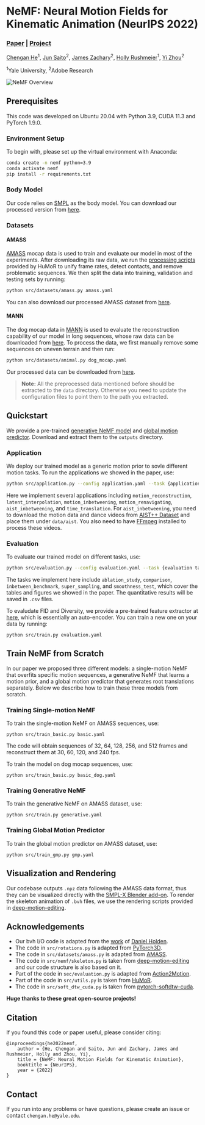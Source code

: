# NeMF: Neural Motion Fields for Kinematic Animation (NeurIPS 2022)

### [Paper](https://arxiv.org/abs/2206.03287) | [Project](https://cs.yale.edu/homes/che/projects/nemf/)

[Chengan He](https://cs.yale.edu/homes/che/)<sup>1</sup>, [Jun Saito](https://research.adobe.com/person/jun-saito/)<sup>2</sup>, [James Zachary](https://jameszachary.com/)<sup>2</sup>, [Holly Rushmeier](https://graphics.cs.yale.edu/people/holly-rushmeier)<sup>1</sup>, [Yi Zhou](https://zhouyisjtu.github.io/)<sup>2</sup>

<sup>1</sup>Yale University, <sup>2</sup>Adobe Research

![NeMF Overview](overview.png)

## Prerequisites

This code was developed on Ubuntu 20.04 with Python 3.9, CUDA 11.3 and PyTorch 1.9.0. 

### Environment Setup

To begin with, please set up the virtual environment with Anaconda:
```bash
conda create -n nemf python=3.9
conda activate nemf
pip install -r requirements.txt
```

### Body Model

Our code relies on [SMPL](https://smpl.is.tue.mpg.de/) as the body model. You can download our processed version from [here](https://yaleedu-my.sharepoint.com/:u:/g/personal/chengan_he_yale_edu/EdwVlZxMHJtGs4aM2Yp7mv4B1V9w4BanJv9N1Z9-y376jg?e=M3Yiv6).

### Datasets

#### AMASS

[AMASS](https://amass.is.tue.mpg.de/) mocap data is used to train and evaluate our model in most of the experiments. After downloading its raw data, we run the [processing scripts](https://github.com/davrempe/humor/tree/main/data#amass) provided by HuMoR to unify frame rates, detect contacts, and remove problematic sequences. We then split the data into training, validation and testing sets by running:
```bash
python src/datasets/amass.py amass.yaml
```
You can also download our processed AMASS dataset from [here](https://yaleedu-my.sharepoint.com/:u:/g/personal/chengan_he_yale_edu/EQnq2uAfhSZNgxMK1YNXj8sB5Y_0KWq1xPAcWGw3NpM6_w?e=nTOWgw).

#### MANN

The dog mocap data in [MANN](https://github.com/sebastianstarke/AI4Animation/tree/master/AI4Animation/SIGGRAPH_2018) is used to evaluate the reconstruction capability of our model in long sequences, whose raw data can be downloaded from [here](http://www.starke-consult.de/AI4Animation/SIGGRAPH_2018/MotionCapture.zip). To process the data, we first manually remove some sequences on uneven terrain and then run:
```bash
python src/datasets/animal.py dog_mocap.yaml
```
Our processed data can be downloaded from [here](https://yaleedu-my.sharepoint.com/:u:/g/personal/chengan_he_yale_edu/ESlxRrLA4GdBsKTv2SegEFsBX-4WueGIUa9yNMnHDwtFjg?e=R6GOqU).

> **Note:** All the preprocessed data mentioned before should be extracted to the `data` directory. Otherwise you need to update the configuration files to point them to the path you extracted.

## Quickstart

We provide a pre-trained [generative NeMF model](https://yaleedu-my.sharepoint.com/:u:/g/personal/chengan_he_yale_edu/ERadqRp5XedAn0pOyGeFWOMB3LH7g7w9c4OyzB7nmweHqA?e=8P1NWU) and [global motion predictor](https://yaleedu-my.sharepoint.com/:u:/g/personal/chengan_he_yale_edu/ERmQUqW5z_tAncGS1XzTJ6sBGnIxEawVgK9J-vID-uT6iw?e=TC6wfQ). Download and extract them to the `outputs` directory.

### Application

We deploy our trained model as a generic motion prior to sovle different motion tasks. To run the applications we showed in the paper, use:
```bash
python src/application.py --config application.yaml --task {application task} --save_path {save path}
```
Here we implement several applications including `motion_reconstruction`, `latent_interpolation`, `motion_inbetweening`, `motion_renavigating`, `aist_inbetweening`, and `time_translation`. For `aist_inbetweening`, you need to download the motion data and dance videos from [AIST++ Dataset](https://google.github.io/aistplusplus_dataset/download.html) and place them under `data/aist`. You also need to have [FFmpeg](https://ffmpeg.org/) installed to process these videos.

### Evaluation

To evaluate our trained model on different tasks, use:
```bash
python src/evaluation.py --config evaluation.yaml --task {evaluation task} --load_path {load path}
```
The tasks we implement here include `ablation_study`, `comparison`, `inbetween_benchmark`, `super_sampling`, and `smoothness_test`, which cover the tables and figures we showed in the paper. The quantitative results will be saved in `.csv` files.

To evaludate FID and Diversity, we provide a pre-trained feature extractor at [here](https://yaleedu-my.sharepoint.com/:u:/g/personal/chengan_he_yale_edu/EVXKF8Tc1t5CnrkswLS0qUoBi_1YsDa_BpMDAalEuTblSQ?e=bcxHAP), which is essentially an auto-encoder. You can train a new one on your data by running:
```
python src/train.py evaluation.yaml
```

## Train NeMF from Scratch

In our paper we proposed three different models: a single-motion NeMF that overfits specific motion sequences, a generative NeMF that learns a motion prior, and a global motion predictor that generates root translations separately. Below we describe how to train these three models from scratch.

### Training Single-motion NeMF

To train the single-motion NeMF on AMASS sequences, use:
```
python src/train_basic.py basic.yaml
```
The code will obtain sequences of 32, 64, 128, 256, and 512 frames and reconstruct them at 30, 60, 120, and 240 fps.

To train the model on dog mocap sequences, use:
```
python src/train_basic.py basic_dog.yaml
```

### Training Generative NeMF

To train the generative NeMF on AMASS dataset, use:
```
python src/train.py generative.yaml
```

### Training Global Motion Predictor

To train the global motion predictor on AMASS dataset, use:
```
python src/train_gmp.py gmp.yaml
```

## Visualization and Rendering

Our codebase outputs `.npz` data following the AMASS data format, thus they can be visualized directly with the [SMPL-X Blender add-on](https://smpl-x.is.tue.mpg.de/). To render the skeleton animation of `.bvh` files, we use the rendering scripts provided in [deep-motion-editing](https://github.com/DeepMotionEditing/deep-motion-editing).

## Acknowledgements

- Our bvh I/O code is adapted from the [work](https://theorangeduck.com/media/uploads/other_stuff/motionsynth_code.zip) of [Daniel Holden](https://theorangeduck.com/page/publications).
- The code in `src/rotations.py` is adapted from [PyTorch3D](https://github.com/facebookresearch/pytorch3d/blob/main/pytorch3d/transforms/rotation_conversions.py).
- The code in `src/datasets/amass.py` is adapted from [AMASS](https://github.com/nghorbani/amass/blob/master/src/amass/data/prepare_data.py).
- The code in `src/nemf/skeleton.py` is taken from [deep-motion-editing](https://github.com/DeepMotionEditing/deep-motion-editing) and our code structure is also based on it.
- Part of the code in `sec/evaluation.py` is adapted from [Action2Motion](https://github.com/EricGuo5513/action-to-motion/tree/master/eval_scripts).
- Part of the code in `src/utils.py` is taken from [HuMoR](https://github.com/davrempe/humor/blob/b86c2d9faf7abd497749621821a5d46211304d62/humor/scripts/process_amass_data.py).
- The code in `src/soft_dtw_cuda.py` is taken from [pytorch-softdtw-cuda](https://github.com/Maghoumi/pytorch-softdtw-cuda).

**Huge thanks to these great open-source projects!**

## Citation

If you found this code or paper useful, please consider citing:
```
@inproceedings{he2022nemf,
    author = {He, Chengan and Saito, Jun and Zachary, James and Rushmeier, Holly and Zhou, Yi},
    title = {NeMF: Neural Motion Fields for Kinematic Animation},
    booktitle = {NeurIPS},
    year = {2022}
}
```

## Contact
If you run into any problems or have questions, please create an issue or contact `chengan.he@yale.edu`.
